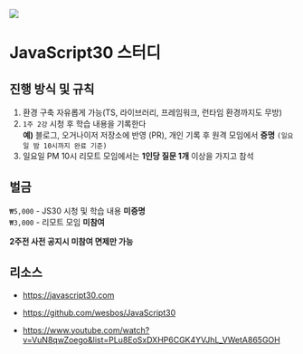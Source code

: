 ![](https://javascript30.com/images/JS3-social-share.png)

# JavaScript30 스터디

## 진행 방식 및 규칙

1. 환경 구축 자유롭게 가능(TS, 라이브러리, 프레임워크, 런타임 환경까지도 무방)
2. `1주 2강` 시청 후 학습 내용을 기록한다  
**예)** 블로그, 오거나이저 저장소에 반영 (PR), 개인 기록 후 원격 모임에서 **증명** `(일요일 밤 10시까지 완료 기준)`
3. 일요일 PM 10시 리모트 모임에서는 **1인당 질문 1개** 이상을 가지고 참석


## 벌금

`₩5,000` - JS30 시청 및 학습 내용 **미증명**  
`₩3,000` - 리모트 모임 **미참여**

**2주전 사전 공지시 미참여 면제만 가능**

## 리소스

- <https://javascript30.com>

- <https://github.com/wesbos/JavaScript30>

- <https://www.youtube.com/watch?v=VuN8qwZoego&list=PLu8EoSxDXHP6CGK4YVJhL_VWetA865GOH>

